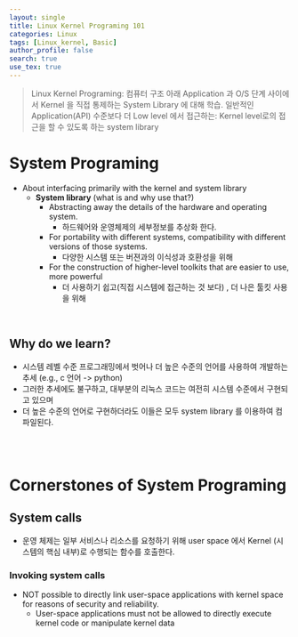 ```yaml
---
layout: single
title: Linux Kernel Programing 101
categories: Linux
tags: [Linux_kernel, Basic]
author_profile: false
search: true
use_tex: true
---
```


> Linux Kernel Programing: 컴퓨터 구조 아래 Application 과 O/S 단계 사이에서 Kernel 을 직접 통제하는 System Library 에 대해 학습.
> 일반적인 Application(API) 수준보다 더 Low level 에서 접근하는: Kernel level로의 접근을 할 수 있도록 하는 system library
> 

# System Programing
- About interfacing primarily with the kernel and system library
  - **System library** (what is and why use that?)
    - Abstracting away the details of the hardware and operating system.
      - 하드웨어와 운영체제의 세부정보를 추상화 한다.
    - For portability with different systems, compatibility with different versions of those systems.
      - 다양한 시스템 또는 버젼과의 이식성과 호환성을 위해
    - For the construction of higher-level toolkits that are easier to use, more powerful
      - 더 사용하기 쉽고(직접 시스템에 접근하는 것 보다) , 더 나은 툴킷 사용을 위해

<br>

## Why do we learn?
- 시스템 레벨 수준 프로그래밍에서 벗어나 더 높은 수준의 언어를 사용하여 개발하는 추세 (e.g., c 언어 -> python)
- 그러한 추세에도 불구하고, 대부분의 리눅스 코드는 여전히 시스템 수준에서 구현되고 있으며
- 더 높은 수준의 언어로 구현하더라도 이들은 모두 system library 를 이용하여 컴파일된다.



<br>
<br>

# Cornerstones of System Programing

## System calls
- 운영 체제는 일부 서비스나 리소스를 요청하기 위해 user space 에서 Kernel (시스템의 핵심 내부)로 수행되는 함수를 호출한다.

### Invoking system calls
- NOT possible to directly link user-space applications with kernel space for reasons of security and reliability.
  - User-space applications must not be allowed to directly execute kernel code or manipulate kernel data



